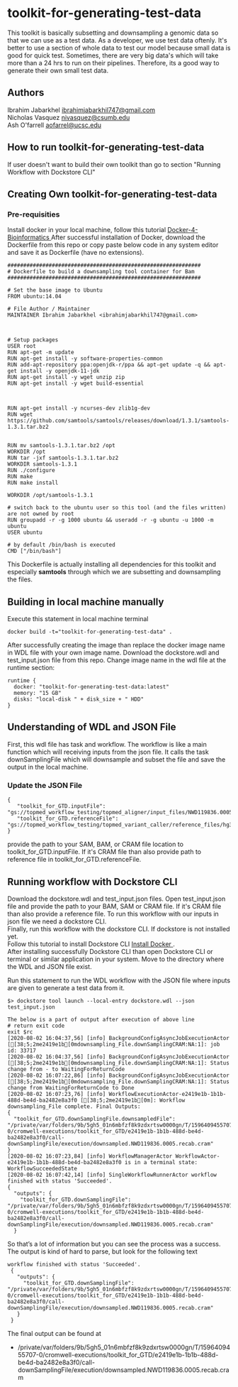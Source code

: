 # toolkit-for-generating-test-data
 
This toolkit is basically subsetting and downsampling a genomic data so that we can use as a test data. As a developer, we use test data oftenly. It's better to use a section of whole data to test our model because small data is good for quick test. Sometimes, there are very big data's which will take more than a 24 hrs to run on their pipelines. Therefore, its a good way to generate their own small test data.

## Authors

Ibrahim Jabarkhel ibrahimjabarkhil747@gmail.com <br>
Nicholas Vasquez nivasquez@csumb.edu <br>
Ash O'farrell aofarrel@ucsc.edu

## How to run toolkit-for-generating-test-data
If user doesn't want to build their own toolkit than go to section "Running Workflow with Dockstore CLI"

## Creating Own toolkit-for-generating-test-data

### Pre-requisities <br> 
Install docker in your local machine, follow this tutorial <a href="https://bioinformatics-core-shared-training.github.io/docker-4-bioinformatics/"> Docker-4-Bioinformatics </a>
After successful installation of Docker, download the Dockerfile from this repo or copy paste below code in any system editor and save it as Dockerfile (have no extensions).

    #############################################################
    # Dockerfile to build a downsampling tool container for Bam
    #############################################################

    # Set the base image to Ubuntu
    FROM ubuntu:14.04

    # File Author / Maintainer
    MAINTAINER Ibrahim Jabarkhel <ibrahimjabarkhil747@gmail.com>



    # Setup packages
    USER root
    RUN apt-get -m update 
    RUN apt-get install -y software-properties-common
    RUN add-apt-repository ppa:openjdk-r/ppa && apt-get update -q && apt-get install -y openjdk-11-jdk
    RUN apt-get install -y wget unzip zip
    RUN apt-get install -y wget build-essential



    RUN apt-get install -y ncurses-dev zlib1g-dev
    RUN wget https://github.com/samtools/samtools/releases/download/1.3.1/samtools-1.3.1.tar.bz2


    RUN mv samtools-1.3.1.tar.bz2 /opt
    WORKDIR /opt
    RUN tar -jxf samtools-1.3.1.tar.bz2
    WORKDIR samtools-1.3.1
    RUN ./configure
    RUN make
    RUN make install

    WORKDIR /opt/samtools-1.3.1

    # switch back to the ubuntu user so this tool (and the files written) are not owned by root
    RUN groupadd -r -g 1000 ubuntu && useradd -r -g ubuntu -u 1000 -m ubuntu
    USER ubuntu

    # by default /bin/bash is executed
    CMD ["/bin/bash"]

This Dockerfile is actually installing all dependencies for this toolkit and especially <b>samtools</b> through which we are subsetting and downsampling the files.

## Building in local machine manually
Execute this statement in local machine terminal

    docker build -t="toolkit-for-generating-test-data" .

After successfully creating the image than replace the docker image name in WDL file with your own image name. Download the dockstore.wdl and test_input.json file from this repo.
Change image name in the wdl file at the runtime section:

    runtime {
      docker: "toolkit-for-generating-test-data:latest"
      memory: "15 GB"
      disks: "local-disk " + disk_size + " HDD"
    }
    
## Understanding of WDL and JSON File

First, this wdl file has task and workflow. The workflow is like a main function which will receiving inputs from the json file. It calls the task downSamplingFile which will downsample and subset the file and save the output in the local machine.

### Update the JSON File

    {
       "toolkit_for_GTD.inputFile": "gs://topmed_workflow_testing/topmed_aligner/input_files/NWD119836.0005.recab.cram",
       "toolkit_for_GTD.referenceFile": "gs://topmed_workflow_testing/topmed_variant_caller/reference_files/hg38/hs38DH.fa"
    }
    
provide the path to your SAM, BAM, or CRAM file location to toolkit_for_GTD.inputFile. If it's CRAM file than also provide path to reference file in toolkit_for_GTD.referenceFile.


## Running workflow with Dockstore CLI

Download the dockstore.wdl and test_input.json files. Open test_input.json file and provide the path to your BAM, SAM or CRAM file. If it's CRAM file than also provide a reference file. To run this workflow with our inputs in json file we need a dockstore CLI. <br>
Finally, run this workflow with the dockstore CLI. If dockstore is not installed yet. <br>
Follow this tutorial to install Dockstore CLI <a href="https://dockstore.org/quick-start"> Install Docker </a>. <br>
After installing successfully Dockstore CLI than open Dockstore CLI or terminal or similar application in your system. Move to the directory where the WDL and JSON file exist. 

Run this statement to run the WDL workflow with the JSON file where inputs are given to generate a test data from it. <br>

    $> dockstore tool launch --local-entry dockstore.wdl --json test_input.json
    
    The below is a part of output after execution of above line
    # return exit code
	exit $rc
	[2020-08-02 16:04:37,56] [info] BackgroundConfigAsyncJobExecutionActor [[38;5;2me2419e1b[0mdownsampling_File.downSamplingCRAM:NA:1]: job id: 33717
	[2020-08-02 16:04:37,56] [info] BackgroundConfigAsyncJobExecutionActor [[38;5;2me2419e1b[0mdownsampling_File.downSamplingCRAM:NA:1]: Status change from - to WaitingForReturnCode
	[2020-08-02 16:07:22,86] [info] BackgroundConfigAsyncJobExecutionActor [[38;5;2me2419e1b[0mdownsampling_File.downSamplingCRAM:NA:1]: Status change from WaitingForReturnCode to Done
	[2020-08-02 16:07:23,76] [info] WorkflowExecutionActor-e2419e1b-1b1b-488d-be4d-ba2482e8a3f0 [[38;5;2me2419e1b[0m]: Workflow downsampling_File complete. Final Outputs:
	{
	  "toolkit_for_GTD.downSamplingFile.downsampledFile": "/private/var/folders/9b/5gh5_01n6mbfzf8k9zdxrtsw0000gn/T/1596409455707-0/cromwell-executions/toolkit_for_GTD/e2419e1b-1b1b-488d-be4d-ba2482e8a3f0/call-downSamplingFile/execution/downsampled.NWD119836.0005.recab.cram"
	}
	[2020-08-02 16:07:23,84] [info] WorkflowManagerActor WorkflowActor-e2419e1b-1b1b-488d-be4d-ba2482e8a3f0 is in a terminal state: WorkflowSucceededState
	[2020-08-02 16:07:42,14] [info] SingleWorkflowRunnerActor workflow finished with status 'Succeeded'.
	{
	  "outputs": {
	    "toolkit_for_GTD.downSamplingFile": "/private/var/folders/9b/5gh5_01n6mbfzf8k9zdxrtsw0000gn/T/1596409455707-0/cromwell-executions/toolkit_for_GTD/e2419e1b-1b1b-488d-be4d-ba2482e8a3f0/call-downSamplingFile/execution/downsampled.NWD119836.0005.recab.cram"
	  }


So that’s a lot of information but you can see the process was a success. The output is kind of hard to parse, but look for the following text

    workflow finished with status 'Succeeded'.
     {
       "outputs": {
         "toolkit_for_GTD.downSamplingFile": "/private/var/folders/9b/5gh5_01n6mbfzf8k9zdxrtsw0000gn/T/1596409455707-0/cromwell-executions/toolkit_for_GTD/e2419e1b-1b1b-488d-be4d-ba2482e8a3f0/call-downSamplingFile/execution/downsampled.NWD119836.0005.recab.cram"
       }
     }

The final output can be found at

- /private/var/folders/9b/5gh5_01n6mbfzf8k9zdxrtsw0000gn/T/1596409455707-0/cromwell-executions/toolkit_for_GTD/e2419e1b-1b1b-488d-be4d-ba2482e8a3f0/call-downSamplingFile/execution/downsampled.NWD119836.0005.recab.cram
